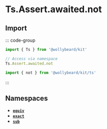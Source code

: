 # Ts.Assert.awaited.not

## Import

::: code-group

```typescript [Namespace]
import { Ts } from '@wollybeard/kit'

// Access via namespace
Ts.Assert.awaited.not
```

```typescript [Barrel]
import { not } from '@wollybeard/kit/ts'
```

:::

## Namespaces

- [**`equiv`**](/api/ts/assert/awaited/not/equiv)
- [**`exact`**](/api/ts/assert/awaited/not/exact)
- [**`sub`**](/api/ts/assert/awaited/not/sub)

